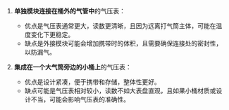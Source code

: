 
1. **单独模块连接在桶外的气管中**的气压表：
   - 优点是气压表通常更大，读数更清晰，且因为远离打气筒主体，可能在温度变化下更稳定。
   - 缺点是外接模块可能会增加携带时的体积，且需要确保连接处的密封性，以防漏气。

2. **集成在一个大气筒旁边的小桶上**的气压表：
   - 优点是设计紧凑，便于携带和存储，整体性更好。
   - 缺点可能是气压表相对较小，读数不如大表盘直观，且如果小桶材质或设计不当，可能会影响气压表的准确性。

